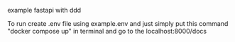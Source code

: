 example fastapi with ddd

To run create .env file using example.env and just simply put this command "docker compose up" in terminal and go to the localhost:8000/docs